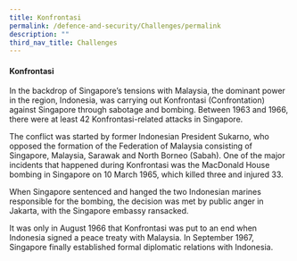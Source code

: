 ```yaml
---
title: Konfrontasi
permalink: /defence-and-security/Challenges/permalink
description: ""
third_nav_title: Challenges
---
```

#### Konfrontasi

In the backdrop of Singapore’s tensions with Malaysia, the dominant power in the region, Indonesia, was carrying out Konfrontasi (Confrontation) against Singapore through sabotage and bombing. Between 1963 and 1966, there were at least 42 Konfrontasi-related attacks in Singapore.

The conflict was started by former Indonesian President Sukarno, who opposed the formation of the Federation of Malaysia consisting of Singapore, Malaysia, Sarawak and North Borneo (Sabah). One of the major incidents that happened during Konfrontasi was the MacDonald House bombing in Singapore on 10 March 1965, which killed three and injured 33.

When Singapore sentenced and hanged the two Indonesian marines responsible for the bombing, the decision was met by public anger in Jakarta, with the Singapore embassy ransacked.

It was only in August 1966 that Konfrontasi was put to an end when Indonesia signed a peace treaty with Malaysia. In September 1967, Singapore finally established formal diplomatic relations with Indonesia. 
